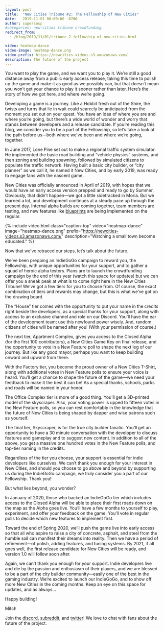 ```yaml
---
layout: post
title:  "New Cities Tribune #2: The Fellowship of New Cities"
date:   2019-11-01 00:00:00 -0700
author: supersoup
#categories: new-cities tribune crowdfunding
redirect_from:
  - /blog/2019/11/01/tribune-2-fellowship-of-new-cities.html

video: heatmap-dance
video-image: heatmap-dance.png
video-prefix: https://newcities-videos.s3.amazonaws.com/
description: The future of the project
---
```


You want to play the game, and we want you to play it. We’re still a good distance away from a public early access release, taking this time to polish up the game and make it as good as we possibly can, but that doesn’t mean you won’t get your chance to play it sooner rather than later. Here’s the story of how we got here, and where we’re going.

Developing a game is a journey. Like a Hobbit fresh out of the Shire, the twists and turns that lie in wait could scarcely be anticipated from the moment you set out on your quest. You have an idea of where you are and where you’re going, but there’s a wide world of wonder and worry that stands between developers and a release candidate. If you’re reading this blog, we consider you to be a part of the Fellowship, so let’s take a look at the path before us—both where we’ve been and where we’re going, together.

In June 2017, Lone Pine set out to make a regional traffic system simulator. He implemented the basic road building and “vehicle physics” systems, and then zoning and building spawning, followed by simulated citizens to populate the traffic network. Having built a basic city builder, or “city planner” as we call it, he named it New Cities, and by early 2019, was ready to engage fans with the nascent game.

New Cities was officially announced in April of 2019, with hopes that we would have an early access version prepped and ready to go by Summer. Obviously, that didn’t happen—we got a little sidetracked in Moria. But we learned a lot, and development continues at a steady pace up through the present day. Internal alpha builds are coming together, team members are testing, and new features like [blueprints] are being implemented on the regular.

{% include video.html class="caption-top"
  video="heatmap-dance" image="heatmap-dance.png"
  prefix="https://newcities-videos.s3.amazonaws.com/"
  description="Watching a small town become educated." %}

Now that we’ve retraced our steps, let’s talk about the future.

We’ve been prepping an IndieGoGo campaign to reward you, the Fellowship, with unique opportunities for your support, and to gather a squad of heroic alpha testers. Plans are to launch the crowdfunding campaign by the end of this year (watch this space for updates) but we can offer you a sneak peak at what is to come right here in the New Cities Tribune! We’ve got a few tiers for you to choose from. Of course, the exact combination of tiers and rewards may change, but this is what we’ve got on the drawing board.

The “House” tier comes with the opportunity to put your name in the credits right beside the developers, as a special thanks for your support, along with access to an exclusive channel and role on our Discord. You’ll have the ear of the development team; use this newfound power wisely. And, random citizens of cities will be named after you! (With your permission of course.)

The next tier, Apartment Complex, gives you access to the Closed Alpha (for the first 100 contributors), a New Cities Game Key on final release, and the opportunity to vote in a New Feature poll to shape the next leg of our journey. But like any good mayor, perhaps you want to keep building onward and upward from there.

With the Factory tier, you become the proud owner of a New Cities T-Shirt, along with additional votes in New Feature polls to ensure your voice is heard. You’ll get a chance to shape the future of the game—we need your feedback to make it the best it can be! As a special thanks, schools, parks and roads will be named in your honor.

The Office Complex tier is more of a good thing. You'll get a 3D-printed model of the skyscraper. Also, your voting power is upped to fifteen votes in the New Feature polls, so you can rest comfortably in the knowledge that the future of New Cities is being shaped by dapper and wise patrons such as yourself.

The final tier, Skyscraper, is for the true city builder fanatic. You’ll get an opportunity to have a 30 minute conversation with the developer to discuss features and gameplay and to suggest new content. In addition to all of the above, you get a massive one hundred votes in the New Feature polls, and top-tier naming in the credits.

Regardless of the tier you choose, your support is essential for indie developers like ourselves. We can’t thank you enough for your interest in New Cities, and should you choose to go above and beyond by supporting us during the IndieGoGo campaign, we truly consider you a part of our Fellowship. Thank you!

But what lies beyond, you wonder?

In January of 2020, those who backed an IndieGoGo tier which includes access to the Closed Alpha will be able to place their first roads down on the map as the Alpha goes live. You’ll have a few months to yourself to play, experiment, and offer your feedback on the game. You’ll vote in regular polls to decide which new features to implement first.

Toward the end of Spring 2020, we’ll push the game live into early access so that all who aspire to raise a city of concrete, asphalt, and steel from the humble soil can manifest their dreams into reality. Then we have a period of refinement—of polish, adding features, and tuning systems. By 2021, if all goes well, the first release candidate for New Cities will be ready, and version 1.0 will follow soon after.

Again, we can’t thank you enough for your support. Indie developers live and die by the passion and enthusiasm of their players, and we are blessed to be a part of the city builder community—easily one of the best in the gaming industry. We’re excited to launch our IndieGoGo, and to show off more New Cities in the coming months. Keep an eye on this space for updates, and as always…

Happy building!

Mitch

Join the [discord], [subreddit], and [twitter]! We love to chat with fans about the future of the project.

[blueprints]: https://lonepine.io/2019/10/25/planning-for-success.html
[subreddit]: https://www.reddit.com/r/New_Cities
[discord]: https://discord.gg/udgeB2E
[twitter]: https://twitter.com/lone_pine_games
